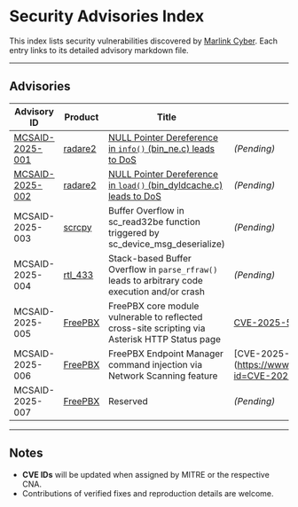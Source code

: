# Security Advisories Index

This index lists security vulnerabilities discovered by [Marlink Cyber](https://marlink.com/solutions/cyber-security/).
Each entry links to its detailed advisory markdown file.

---

## Advisories

| Advisory ID | Product | Title | CVE |
|--------------|----------|----------|-----|
| [MCSAID-2025-001](./advisories/MCSAID-2025-001-radare2-nullptr-deref-bin_ne.md) | [radare2](https://github.com/radareorg/radare2) | [NULL Pointer Dereference in `info()` (bin_ne.c) leads to DoS](./advisories/MCSAID-2025-001-radare2-nullptr-deref-bin_ne.md) | *(Pending)* |
| [MCSAID-2025-002](./advisories/MCSAID-2025-002-radare2-nullptr-deref-bin_dyldcache.md) | [radare2](https://github.com/radareorg/radare2) | [NULL Pointer Dereference in `load()` (bin_dyldcache.c) leads to DoS](./advisories/MCSAID-2025-002-radare2-nullptr-deref-bin_dyldcache.md) | *(Pending)* |
| MCSAID-2025-003 | [scrcpy](https://github.com/Genymobile/scrcpy) | Buffer Overflow in sc_read32be function triggered by sc_device_msg_deserialize) | *(Pending)* |
| MCSAID-2025-004 | [rtl_433](https://github.com/merbanan/rtl_433) | Stack-based Buffer Overflow in `parse_rfraw()` leads to arbitrary code execution and/or crash | *(Pending)* |
| MCSAID-2025-005 | [FreePBX](https://www.freepbx.org/) | FreePBX core module vulnerable to reflected cross-site scripting via Asterisk HTTP Status page | [CVE-2025-59429](https://www.cve.org/CVERecord?id=CVE-2025-59429) |
| MCSAID-2025-006 | [FreePBX](https://www.freepbx.org/) | FreePBX Endpoint Manager command injection via Network Scanning feature | [CVE-2025-59051] (https://www.cve.org/CVERecord?id=CVE-2025-59051) |
| MCSAID-2025-007 | [FreePBX](https://www.freepbx.org/) | Reserved | *(Pending)* |

---

## Notes

- **CVE IDs** will be updated when assigned by MITRE or the respective CNA.
- Contributions of verified fixes and reproduction details are welcome.




